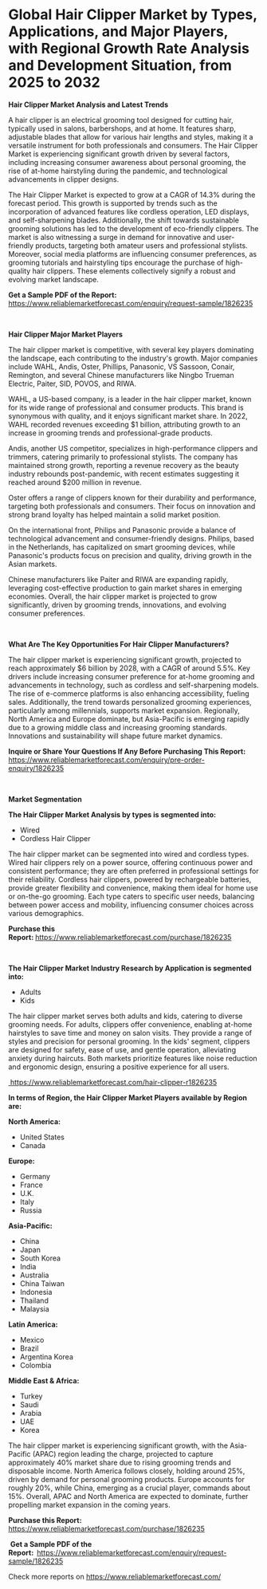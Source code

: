<p><h1>Global Hair Clipper Market by Types, Applications, and Major Players, with Regional Growth Rate Analysis and Development Situation, from 2025 to 2032</h1></p><p><strong>Hair Clipper Market Analysis and Latest Trends</strong></p>
<p><p>A hair clipper is an electrical grooming tool designed for cutting hair, typically used in salons, barbershops, and at home. It features sharp, adjustable blades that allow for various hair lengths and styles, making it a versatile instrument for both professionals and consumers. The Hair Clipper Market is experiencing significant growth driven by several factors, including increasing consumer awareness about personal grooming, the rise of at-home hairstyling during the pandemic, and technological advancements in clipper designs.</p><p>The Hair Clipper Market is expected to grow at a CAGR of 14.3% during the forecast period. This growth is supported by trends such as the incorporation of advanced features like cordless operation, LED displays, and self-sharpening blades. Additionally, the shift towards sustainable grooming solutions has led to the development of eco-friendly clippers. The market is also witnessing a surge in demand for innovative and user-friendly products, targeting both amateur users and professional stylists. Moreover, social media platforms are influencing consumer preferences, as grooming tutorials and hairstyling tips encourage the purchase of high-quality hair clippers. These elements collectively signify a robust and evolving market landscape.</p></p>
<p><strong>Get a Sample PDF of the Report:&nbsp;</strong> <a href="https://www.reliablemarketforecast.com/enquiry/request-sample/1826235?utm_campaign=3122&utm_medium=2&utm_source=Github&utm_content=ia&utm_term=04042025&utm_id=hair-clipper">https://www.reliablemarketforecast.com/enquiry/request-sample/1826235</a></p>
<p>&nbsp;</p>
<p><strong>Hair Clipper Major Market Players</strong></p>
<p><p>The hair clipper market is competitive, with several key players dominating the landscape, each contributing to the industry's growth. Major companies include WAHL, Andis, Oster, Phillips, Panasonic, VS Sassoon, Conair, Remington, and several Chinese manufacturers like Ningbo Trueman Electric, Paiter, SID, POVOS, and RIWA.</p><p>WAHL, a US-based company, is a leader in the hair clipper market, known for its wide range of professional and consumer products. This brand is synonymous with quality, and it enjoys significant market share. In 2022, WAHL recorded revenues exceeding $1 billion, attributing growth to an increase in grooming trends and professional-grade products. </p><p>Andis, another US competitor, specializes in high-performance clippers and trimmers, catering primarily to professional stylists. The company has maintained strong growth, reporting a revenue recovery as the beauty industry rebounds post-pandemic, with recent estimates suggesting it reached around $200 million in revenue.</p><p>Oster offers a range of clippers known for their durability and performance, targeting both professionals and consumers. Their focus on innovation and strong brand loyalty has helped maintain a solid market position.</p><p>On the international front, Philips and Panasonic provide a balance of technological advancement and consumer-friendly designs. Philips, based in the Netherlands, has capitalized on smart grooming devices, while Panasonic's products focus on precision and quality, driving growth in the Asian markets.</p><p>Chinese manufacturers like Paiter and RIWA are expanding rapidly, leveraging cost-effective production to gain market shares in emerging economies. Overall, the hair clipper market is projected to grow significantly, driven by grooming trends, innovations, and evolving consumer preferences.</p></p>
<p>&nbsp;</p>
<p><strong>What Are The Key Opportunities For Hair Clipper Manufacturers?</strong></p>
<p><p>The hair clipper market is experiencing significant growth, projected to reach approximately $6 billion by 2028, with a CAGR of around 5.5%. Key drivers include increasing consumer preference for at-home grooming and advancements in technology, such as cordless and self-sharpening models. The rise of e-commerce platforms is also enhancing accessibility, fueling sales. Additionally, the trend towards personalized grooming experiences, particularly among millennials, supports market expansion. Regionally, North America and Europe dominate, but Asia-Pacific is emerging rapidly due to a growing middle class and increasing grooming standards. Innovations and sustainability will shape future market dynamics.</p></p>
<p><strong>Inquire or Share Your Questions If Any Before Purchasing This Report:</strong> <a href="https://www.reliablemarketforecast.com/enquiry/pre-order-enquiry/1826235?utm_campaign=3122&utm_medium=2&utm_source=Github&utm_content=ia&utm_term=04042025&utm_id=hair-clipper">https://www.reliablemarketforecast.com/enquiry/pre-order-enquiry/1826235</a></p>
<p>&nbsp;</p>
<p><strong>Market Segmentation</strong></p>
<p><strong>The Hair Clipper Market Analysis by types is segmented into:</strong></p>
<p><ul><li>Wired</li><li>Cordless Hair Clipper</li></ul></p>
<p><p>The hair clipper market can be segmented into wired and cordless types. Wired hair clippers rely on a power source, offering continuous power and consistent performance; they are often preferred in professional settings for their reliability. Cordless hair clippers, powered by rechargeable batteries, provide greater flexibility and convenience, making them ideal for home use or on-the-go grooming. Each type caters to specific user needs, balancing between power access and mobility, influencing consumer choices across various demographics.</p></p>
<p><strong>Purchase this Report:&nbsp;</strong><a href="https://www.reliablemarketforecast.com/purchase/1826235?utm_campaign=3122&utm_medium=2&utm_source=Github&utm_content=ia&utm_term=04042025&utm_id=hair-clipper">https://www.reliablemarketforecast.com/purchase/1826235</a></p>
<p>&nbsp;</p>
<p><strong>The Hair Clipper Market Industry Research by Application is segmented into:</strong></p>
<p><ul><li>Adults</li><li>Kids</li></ul></p>
<p><p>The hair clipper market serves both adults and kids, catering to diverse grooming needs. For adults, clippers offer convenience, enabling at-home hairstyles to save time and money on salon visits. They provide a range of styles and precision for personal grooming. In the kids' segment, clippers are designed for safety, ease of use, and gentle operation, alleviating anxiety during haircuts. Both markets prioritize features like noise reduction and ergonomic design, ensuring a positive experience for all users.</p></p>
<p><a href="https://www.reliablemarketforecast.com/hair-clipper-r1826235?utm_campaign=3122&utm_medium=2&utm_source=Github&utm_content=ia&utm_term=04042025&utm_id=hair-clipper">&nbsp;https://www.reliablemarketforecast.com/hair-clipper-r1826235</a></p>
<p><strong>In terms of Region, the Hair Clipper Market Players available by Region are:</strong></p>
<p>
    <p> <strong> North America: </strong>
        <ul>
            <li>United States</li>
            <li>Canada</li>
        </ul>
        </p> 
    <p> <strong> Europe: </strong>
        <ul>
            <li>Germany</li>
            <li>France</li>
            <li>U.K.</li>
            <li>Italy</li>
            <li>Russia</li>
        </ul>
        </p> 
    <p> <strong> Asia-Pacific: </strong>
        <ul>
            <li>China</li>
            <li>Japan</li>
            <li>South Korea</li>
            <li>India</li>
            <li>Australia</li>
            <li>China Taiwan</li>
            <li>Indonesia</li>
            <li>Thailand</li>
            <li>Malaysia</li>
        </ul>
        </p> 
    <p> <strong> Latin America: </strong>
        <ul>
            <li>Mexico</li>
            <li>Brazil</li>
            <li>Argentina Korea</li>
            <li>Colombia</li>
        </ul>
        </p> 
    <p> <strong> Middle East & Africa: </strong>
        <ul>
            <li>Turkey</li>
            <li>Saudi</li>
            <li>Arabia</li>
            <li>UAE</li>
            <li>Korea</li>
        </ul>
    </p>
    </p>
<p><p>The hair clipper market is experiencing significant growth, with the Asia-Pacific (APAC) region leading the charge, projected to capture approximately 40% market share due to rising grooming trends and disposable income. North America follows closely, holding around 25%, driven by demand for personal grooming products. Europe accounts for roughly 20%, while China, emerging as a crucial player, commands about 15%. Overall, APAC and North America are expected to dominate, further propelling market expansion in the coming years.</p></p>
<p><strong>Purchase this Report: </strong><a href="https://www.reliablemarketforecast.com/purchase/1826235?utm_campaign=3122&utm_medium=2&utm_source=Github&utm_content=ia&utm_term=04042025&utm_id=hair-clipper">https://www.reliablemarketforecast.com/purchase/1826235</a></p>
<p>&nbsp;<strong>Get a Sample PDF of the Report:&nbsp;&nbsp;</strong><a href="https://www.reliablemarketforecast.com/enquiry/request-sample/1826235?utm_campaign=3122&utm_medium=2&utm_source=Github&utm_content=ia&utm_term=04042025&utm_id=hair-clipper">https://www.reliablemarketforecast.com/enquiry/request-sample/1826235</a></p>
<p><strong></strong></p>
<p>Check more reports on <a href="https://www.reliablemarketforecast.com/?utm_campaign=3122&utm_medium=2&utm_source=Github&utm_content=ia&utm_term=04042025&utm_id=hair-clipper">https://www.reliablemarketforecast.com/</a></p>